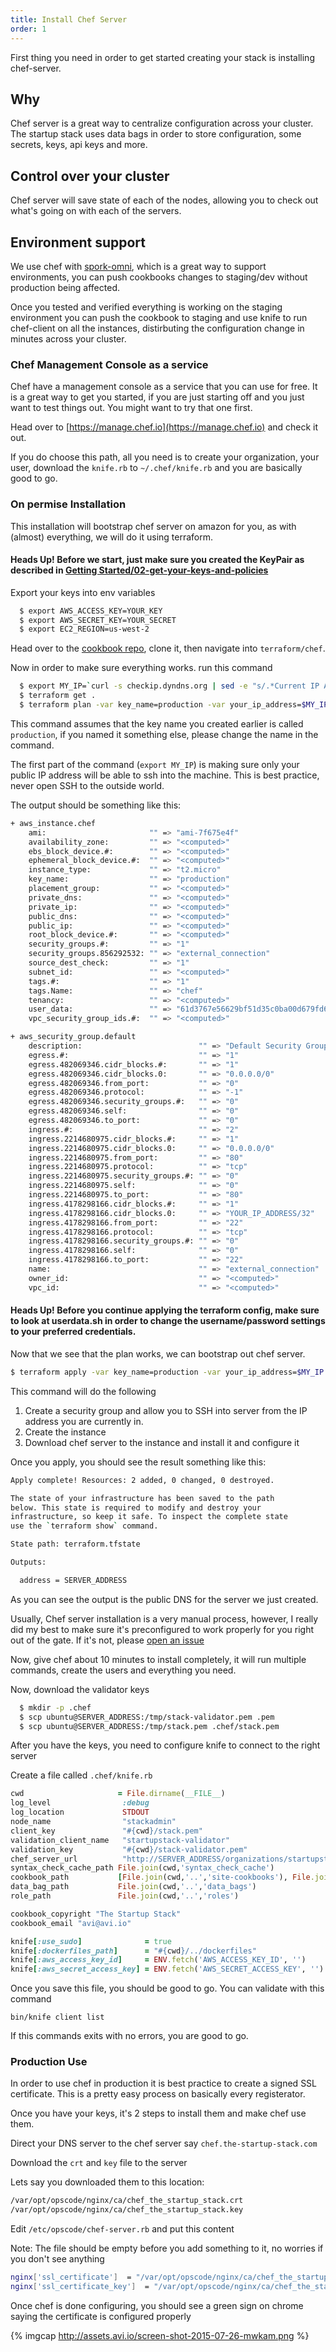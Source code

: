 ```yaml
---
title: Install Chef Server
order: 1
---
```


First thing you need in order to get started creating your stack is installing chef-server.

## Why

Chef server is a great way to centralize configuration across your cluster.
The startup stack uses data bags in order to store configuration, some secrets, keys, api keys and more.

## Control over your cluster

Chef server will save state of each of the nodes, allowing you to check out what's going on with each of the servers.

## Environment support

We use chef with [spork-omni](https://github.com/jonlives/knife-spork#spork-omni), which is a great way to support environments, you can push cookbooks changes to staging/dev without production being affected.

Once you tested and verified everything is working on the staging environment you can push the cookbook to staging and use knife to run chef-client on all the instances, distirbuting the configuration change in minutes across your cluster.

### Chef Management Console as a service

Chef have a management console as a service that you can use for free. It is a great way to get you started, if you are just starting off and you just want to test things out. You might want to try that one first.

Head over to [https://manage.chef.io](https://manage.chef.io) and check it out.

If you do choose this path, all you need is to create your organization, your user, download the `knife.rb` to `~/.chef/knife.rb` and you are basically good to go.

### On permise Installation

This installation will bootstrap chef server on amazon for you, as with (almost) everything, we will do it using terraform.

<div class="alert alert-info" role="alert">
  <p>
    <h4>
      <strong>Heads Up!</strong> Before we start, just make sure you created the KeyPair as described in <a href="/getting_started/02-keys-and-policies/">Getting Started/02-get-your-keys-and-policies</a>
    </h4>
  </p>
</div>

Export your keys into env variables

```bash
  $ export AWS_ACCESS_KEY=YOUR_KEY
  $ export AWS_SECRET_KEY=YOUR_SECRET
  $ export EC2_REGION=us-west-2
```

Head over to the [cookbook repo](https://github.com/the-startup-stack/stack-cookbooks), clone it, then navigate into `terraform/chef`.

Now in order to make sure everything works. run this command

```bash
  $ export MY_IP=`curl -s checkip.dyndns.org | sed -e "s/.*Current IP Address: //" -e "s/<.*$//"`
  $ terraform get .
  $ terraform plan -var key_name=production -var your_ip_address=$MY_IP
```

This command assumes that the key name you created earlier is called `production`, if you named it something else, please change the name in the command.

The first part of the command (`export MY_IP`) is making sure only your public IP address will be able to ssh into the machine. This is best practice, never open SSH to the outside world.


The output should be something like this:

```bash
+ aws_instance.chef
    ami:                       "" => "ami-7f675e4f"
    availability_zone:         "" => "<computed>"
    ebs_block_device.#:        "" => "<computed>"
    ephemeral_block_device.#:  "" => "<computed>"
    instance_type:             "" => "t2.micro"
    key_name:                  "" => "production"
    placement_group:           "" => "<computed>"
    private_dns:               "" => "<computed>"
    private_ip:                "" => "<computed>"
    public_dns:                "" => "<computed>"
    public_ip:                 "" => "<computed>"
    root_block_device.#:       "" => "<computed>"
    security_groups.#:         "" => "1"
    security_groups.856292532: "" => "external_connection"
    source_dest_check:         "" => "1"
    subnet_id:                 "" => "<computed>"
    tags.#:                    "" => "1"
    tags.Name:                 "" => "chef"
    tenancy:                   "" => "<computed>"
    user_data:                 "" => "61d3767e56629bf51d35c0ba00d679fd66667607"
    vpc_security_group_ids.#:  "" => "<computed>"

+ aws_security_group.default
    description:                          "" => "Default Security Group"
    egress.#:                             "" => "1"
    egress.482069346.cidr_blocks.#:       "" => "1"
    egress.482069346.cidr_blocks.0:       "" => "0.0.0.0/0"
    egress.482069346.from_port:           "" => "0"
    egress.482069346.protocol:            "" => "-1"
    egress.482069346.security_groups.#:   "" => "0"
    egress.482069346.self:                "" => "0"
    egress.482069346.to_port:             "" => "0"
    ingress.#:                            "" => "2"
    ingress.2214680975.cidr_blocks.#:     "" => "1"
    ingress.2214680975.cidr_blocks.0:     "" => "0.0.0.0/0"
    ingress.2214680975.from_port:         "" => "80"
    ingress.2214680975.protocol:          "" => "tcp"
    ingress.2214680975.security_groups.#: "" => "0"
    ingress.2214680975.self:              "" => "0"
    ingress.2214680975.to_port:           "" => "80"
    ingress.4178298166.cidr_blocks.#:     "" => "1"
    ingress.4178298166.cidr_blocks.0:     "" => "YOUR_IP_ADDRESS/32"
    ingress.4178298166.from_port:         "" => "22"
    ingress.4178298166.protocol:          "" => "tcp"
    ingress.4178298166.security_groups.#: "" => "0"
    ingress.4178298166.self:              "" => "0"
    ingress.4178298166.to_port:           "" => "22"
    name:                                 "" => "external_connection"
    owner_id:                             "" => "<computed>"
    vpc_id:                               "" => "<computed>"
```

<div class="alert alert-warning" role="alert">
  <h4>
    <strong>Heads Up!</strong> Before you continue applying the terraform config, make sure to look at userdata.sh in order to change the username/password settings to your preferred credentials.
    </h4>
</div>

Now that we see that the plan works, we can bootstrap out chef server.

```bash
$ terraform apply -var key_name=production -var your_ip_address=$MY_IP -target=aws_instance.chef
```

This command will do the following

1. Create a security group and allow you to SSH into server from the IP address you are currently in.
2. Create the instance
3. Download chef server to the instance and install it and configure it

Once you apply, you should see the result something like this:

```bash
Apply complete! Resources: 2 added, 0 changed, 0 destroyed.

The state of your infrastructure has been saved to the path
below. This state is required to modify and destroy your
infrastructure, so keep it safe. To inspect the complete state
use the `terraform show` command.

State path: terraform.tfstate

Outputs:

  address = SERVER_ADDRESS
```

As you can see the output is the public DNS for the server we just created.

Usually, Chef server installation is a very manual process, however, I really did my best to make sure it's preconfigured to work properly for you right out of the gate. If it's not, please [open an issue](https://github.com/the-startup-stack/stack-cookbooks/issues/new)

Now, give chef about 10 minutes to install completely, it will run multiple commands, create the users and everything you need.

Now, download the validator keys

```bash
  $ mkdir -p .chef
  $ scp ubuntu@SERVER_ADDRESS:/tmp/stack-validator.pem .pem
  $ scp ubuntu@SERVER_ADDRESS:/tmp/stack.pem .chef/stack.pem
```

After you have the keys, you need to configure knife to connect to the right server

Create a file called `.chef/knife.rb`

```ruby
cwd                     = File.dirname(__FILE__)
log_level                :debug
log_location             STDOUT
node_name                "stackadmin"
client_key               "#{cwd}/stack.pem"
validation_client_name   "startupstack-validator"
validation_key           "#{cwd}/stack-validator.pem"
chef_server_url          "http://SERVER_ADDRESS/organizations/startupstack"
syntax_check_cache_path File.join(cwd,'syntax_check_cache')
cookbook_path           [File.join(cwd,'..','site-cookbooks'), File.join(cwd,'..','cookbooks')]
data_bag_path           File.join(cwd,'..','data_bags')
role_path               File.join(cwd,'..','roles')

cookbook_copyright "The Startup Stack"
cookbook_email "avi@avi.io"

knife[:use_sudo]              = true
knife[:dockerfiles_path]      = "#{cwd}/../dockerfiles"
knife[:aws_access_key_id]     = ENV.fetch('AWS_ACCESS_KEY_ID', '')
knife[:aws_secret_access_key] = ENV.fetch('AWS_SECRET_ACCESS_KEY', '')
```

Once you save this file, you should be good to go. You can validate with this command

`bin/knife client list`

If this commands exits with no errors, you are good to go.

### Production Use

In order to use chef in production it is best practice to create a signed SSL
certificate. This is a pretty easy process on basically every registerator.

Once you have your keys, it's 2 steps to install them and make chef use them.

Direct your DNS server to the chef server say `chef.the-startup-stack.com`

Download the `crt` and `key` file to the server

Lets say you downloaded them to this location:

```bash
/var/opt/opscode/nginx/ca/chef_the_startup_stack.crt
/var/opt/opscode/nginx/ca/chef_the_startup_stack.key
```

Edit `/etc/opscode/chef-server.rb` and put this content

Note: The file should be empty before you add something to it, no worries if
you don't see anything

```bash
nginx['ssl_certificate']  = "/var/opt/opscode/nginx/ca/chef_the_startup_stack.crt"
nginx['ssl_certificate_key']  = "/var/opt/opscode/nginx/ca/chef_the_startup_stack.key"
```

Once chef is done configuring, you should see a green sign on chrome saying the
certificate is configured properly

{% imgcap http://assets.avi.io/screen-shot-2015-07-26-mwkam.png %}